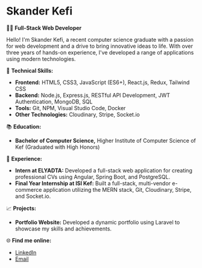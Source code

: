 # Skander Kefi

👨‍💻 **Full-Stack Web Developer**

Hello! I'm Skander Kefi, a recent computer science graduate with a passion for web development and a drive to bring innovative ideas to life. With over three years of hands-on experience, I've developed a range of applications using modern technologies.

🌟 **Technical Skills:**
- **Frontend:** HTML5, CSS3, JavaScript (ES6+), React.js, Redux, Tailwind CSS
- **Backend:** Node.js, Express.js, RESTful API Development, JWT Authentication, MongoDB, SQL
- **Tools:** Git, NPM, Visual Studio Code, Docker
- **Other Technologies:** Cloudinary, Stripe, Socket.io

📚 **Education:**
- **Bachelor of Computer Science,** Higher Institute of Computer Science of Kef (Graduated with High Honors)

💼 **Experience:**
- **Intern at ELYADTA:** Developed a full-stack web application for creating professional CVs using Angular, Spring Boot, and PostgreSQL.
- **Final Year Internship at ISI Kef:** Built a full-stack, multi-vendor e-commerce application utilizing the MERN stack, Git, Cloudinary, Stripe, and Socket.io.

📈 **Projects:**
- **Portfolio Website:** Developed a dynamic portfolio using Laravel to showcase my skills and achievements.

🌐 **Find me online:**
- [LinkedIn](https://linkedin.com/in/skander-kefi)
- [Email](mailto:skanderkefi88@gmail.com)

